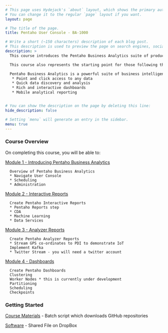```yaml
---
# This page uses Hydejack's `about` layout, which shows the primary author's picture and about text at the top.
# You can change it to the regular `page` layout if you want.
layout: page

# The title of the page.
title: Pentaho User Console - BA-1000

# Write a short (~150 characters) description of each blog post.
# This description is used to preview the page on search engines, social media, etc.
description: >
  This course introduces the Pentaho Business Analytics suite of products to non-technical users who rely on business intelligence solutions to make informed business decisions.

  This course also represents the starting point for those following the Business Analytics and Data Integration learning paths and is therefore a prerequisite for more advanced topics.

  Pentaho Business Analytics is a powerful suite of business intelligence applications that enables users to intuitively access, explore and analyze all data without depending on IT. Pentaho provides:
   * Point and click access to any data
   * Quick data discovery and analysis
   * Rich and interactive dashboards
   * Mobile analytical reporting


# You can show the description on the page by deleting this line:
hide_description: false

# Setting `menu` will generate an entry in the sidebar.
menu: true
---
```


### Course Overview

On completing this course, you will be able to:

[Module 1 - Introducing Pentaho Business Analytics](BA1000.1.md)
```
  Overview of Pentaho Business Analytics
  * Navigate User Console
  * Scheduling
  * Administration
```
[Module 2 - Interactive Reports](BA1000.2.md)
```
  Create Pentaho Interactive Reports
  * Pentaho Reports step
  * CDA
  * Machine Learning
  * Data Services
```  

[Module 3 - Analyzer Reports](BA1000.3.md)
```
  Create Pentaho Analyzer Reports
  * Stream GPS co-ordinates to PDI to demonstrate IoT
  Implement Kafka
  * Twitter Stream - you will need a twitter account
```

[Module 4 - Dashboards](BA1000.4.md)
```
  Create Pentaho Dashboards
  Clustering
  Worker Nodes * this is currently under development
  Partitioning
  Scheduling
  Checkpoints
```

### Getting Started

[Course Materials](/scripts/course_materials.cmd) - Batch script which downloads GitHub repositories

[Software](https://www.dropbox.com/sh/6nl31ts10sjimnr/AADFXjTek4f9ANyBivVVAhqFa?dl=0) - Shared File on DropBox

